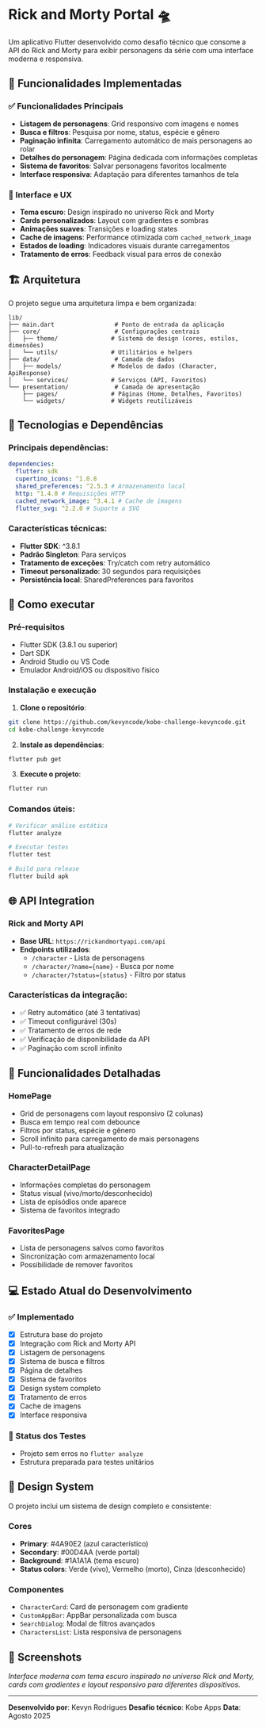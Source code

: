 # Rick and Morty Portal 🛸

Um aplicativo Flutter desenvolvido como desafio técnico que consome a API do Rick and Morty para exibir personagens da série com uma interface moderna e responsiva.

## 📱 Funcionalidades Implementadas

### ✅ Funcionalidades Principais

- **Listagem de personagens**: Grid responsivo com imagens e nomes
- **Busca e filtros**: Pesquisa por nome, status, espécie e gênero
- **Paginação infinita**: Carregamento automático de mais personagens ao rolar
- **Detalhes do personagem**: Página dedicada com informações completas
- **Sistema de favoritos**: Salvar personagens favoritos localmente
- **Interface responsiva**: Adaptação para diferentes tamanhos de tela

### 🎨 Interface e UX

- **Tema escuro**: Design inspirado no universo Rick and Morty
- **Cards personalizados**: Layout com gradientes e sombras
- **Animações suaves**: Transições e loading states
- **Cache de imagens**: Performance otimizada com `cached_network_image`
- **Estados de loading**: Indicadores visuais durante carregamentos
- **Tratamento de erros**: Feedback visual para erros de conexão

## 🏗️ Arquitetura

O projeto segue uma arquitetura limpa e bem organizada:

```
lib/
├── main.dart                 # Ponto de entrada da aplicação
├── core/                     # Configurações centrais
│   ├── theme/               # Sistema de design (cores, estilos, dimensões)
│   └── utils/               # Utilitários e helpers
├── data/                     # Camada de dados
│   ├── models/              # Modelos de dados (Character, ApiResponse)
│   └── services/            # Serviços (API, Favoritos)
└── presentation/             # Camada de apresentação
    ├── pages/               # Páginas (Home, Detalhes, Favoritos)
    └── widgets/             # Widgets reutilizáveis
```

## 🔧 Tecnologias e Dependências

### Principais dependências:

```yaml
dependencies:
  flutter: sdk
  cupertino_icons: ^1.0.8
  shared_preferences: ^2.5.3 # Armazenamento local
  http: ^1.4.0 # Requisições HTTP
  cached_network_image: ^3.4.1 # Cache de imagens
  flutter_svg: ^2.2.0 # Suporte a SVG
```

### Características técnicas:

- **Flutter SDK**: ^3.8.1
- **Padrão Singleton**: Para serviços
- **Tratamento de exceções**: Try/catch com retry automático
- **Timeout personalizado**: 30 segundos para requisições
- **Persistência local**: SharedPreferences para favoritos

## 🚀 Como executar

### Pré-requisitos

- Flutter SDK (3.8.1 ou superior)
- Dart SDK
- Android Studio ou VS Code
- Emulador Android/iOS ou dispositivo físico

### Instalação e execução

1. **Clone o repositório**:

```bash
git clone https://github.com/kevyncode/kobe-challenge-kevyncode.git
cd kobe-challenge-kevyncode
```

2. **Instale as dependências**:

```bash
flutter pub get
```

3. **Execute o projeto**:

```bash
flutter run
```

### Comandos úteis:

```bash
# Verificar análise estática
flutter analyze

# Executar testes
flutter test

# Build para release
flutter build apk
```

## 🌐 API Integration

### Rick and Morty API

- **Base URL**: `https://rickandmortyapi.com/api`
- **Endpoints utilizados**:
  - `/character` - Lista de personagens
  - `/character/?name={name}` - Busca por nome
  - `/character/?status={status}` - Filtro por status

### Características da integração:

- ✅ Retry automático (até 3 tentativas)
- ✅ Timeout configurável (30s)
- ✅ Tratamento de erros de rede
- ✅ Verificação de disponibilidade da API
- ✅ Paginação com scroll infinito

## 🎯 Funcionalidades Detalhadas

### HomePage

- Grid de personagens com layout responsivo (2 colunas)
- Busca em tempo real com debounce
- Filtros por status, espécie e gênero
- Scroll infinito para carregamento de mais personagens
- Pull-to-refresh para atualização

### CharacterDetailPage

- Informações completas do personagem
- Status visual (vivo/morto/desconhecido)
- Lista de episódios onde aparece
- Sistema de favoritos integrado

### FavoritesPage

- Lista de personagens salvos como favoritos
- Sincronização com armazenamento local
- Possibilidade de remover favoritos

## 💻 Estado Atual do Desenvolvimento

### ✅ Implementado

- [x] Estrutura base do projeto
- [x] Integração com Rick and Morty API
- [x] Listagem de personagens
- [x] Sistema de busca e filtros
- [x] Página de detalhes
- [x] Sistema de favoritos
- [x] Design system completo
- [x] Tratamento de erros
- [x] Cache de imagens
- [x] Interface responsiva

### 🔄 Status dos Testes

- Projeto sem erros no `flutter analyze`
- Estrutura preparada para testes unitários

## 🎨 Design System

O projeto inclui um sistema de design completo e consistente:

### Cores

- **Primary**: #4A90E2 (azul característico)
- **Secondary**: #00D4AA (verde portal)
- **Background**: #1A1A1A (tema escuro)
- **Status colors**: Verde (vivo), Vermelho (morto), Cinza (desconhecido)

### Componentes

- `CharacterCard`: Card de personagem com gradiente
- `CustomAppBar`: AppBar personalizada com busca
- `SearchDialog`: Modal de filtros avançados
- `CharactersList`: Lista responsiva de personagens

## 📱 Screenshots

_Interface moderna com tema escuro inspirado no universo Rick and Morty, cards com gradientes e layout responsivo para diferentes dispositivos._

---

**Desenvolvido por**: Kevyn Rodrigues
**Desafio técnico**: Kobe Apps
**Data**: Agosto 2025
